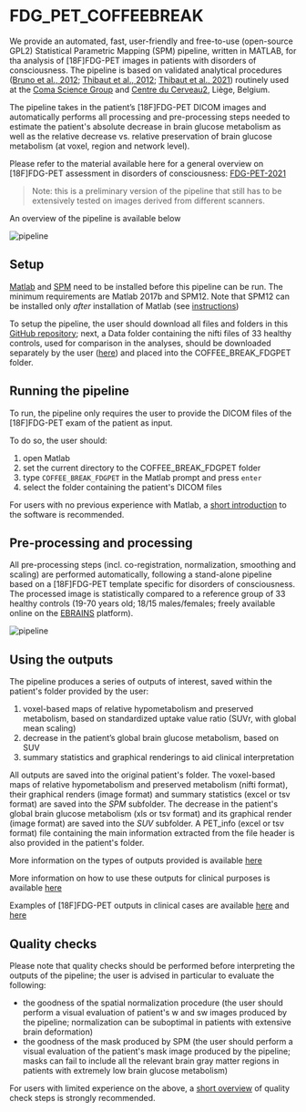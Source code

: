 # FDG\_PET\_COFFEEBREAK

We provide an automated, fast, user-friendly and free-to-use (open-source GPL2) Statistical Parametric Mapping (SPM) pipeline, written in MATLAB, for tha analysis of [18F]FDG-PET images in patients with disorders of consciousness. The pipeline is based on validated analytical procedures ([Bruno et al., 2012](https://pubmed.ncbi.nlm.nih.gov/22081100/); [Thibaut et al., 2012](https://pubmed.ncbi.nlm.nih.gov/22366927/); [Thibaut et al., 2021](https://pubmed.ncbi.nlm.nih.gov/33938027/)) routinely used at the [Coma Science Group](https://www.coma.uliege.be/) and [Centre du Cerveau2](https://www.chuliege.be/jcms/c2_18822094/fr/centre-du-cerveau/accueil), Liège, Belgium.

The pipeline takes in the patient’s [18F]FDG-PET DICOM images and automatically performs all processing and pre-processing steps needed to estimate the patient's absolute decrease in brain glucose metabolism as well as the relative decrease vs. relative preservation of brain glucose metabolism (at voxel, region and network level).

Please refer to the material available here for a general overview on [18F]FDG-PET assessment in disorders of consciousness: [FDG-PET-2021](https://indico.giga.uliege.be/e/FDG-PET-2021)

> Note: this is a preliminary version of the pipeline that still has to be extensively tested on images derived from different scanners.

An overview of the pipeline is available below 

![pipeline](https://github.com/tincala91/COFFEE_BREAK_FDGPET/blob/main/doc/consciousness_fdg_pipeline.png)



## Setup 

[Matlab](https://nl.mathworks.com/products/matlab.html?s_tid=hp_ff_p_matlab) and [SPM](https://www.fil.ion.ucl.ac.uk/spm/software/download/) need to be installed before this pipeline can be run. The minimum requirements are Matlab 2017b and SPM12. Note that SPM12 can be installed only *after* installation of Matlab (see [instructions](https://en.wikibooks.org/wiki/SPM/Installation_on_Windows))

To setup the pipeline, the user should download all files and folders in this [GitHub repository](https://github.com/GIGA-Consciousness/COFFEE_BREAK_FDGPET); next, a Data folder containing the nifti files of 33 healthy controls, used for comparison in the analyses, should be downloaded separately by the user ([here](https://search.kg.ebrains.eu/instances/Dataset/68a61eab-7ba9-47cf-be78-b9addd64bb2f)) and placed into the COFFEE_BREAK_FDGPET folder.



## Running the pipeline

To run, the pipeline only requires the user to provide the DICOM files of the [18F]FDG-PET exam of the patient as input. 

To do so, the user should:
1) open Matlab
2) set the current directory to the COFFEE_BREAK_FDGPET folder
2) type `COFFEE_BREAK_FDGPET` in the Matlab prompt and press `enter`
3) select the folder containing the patient's DICOM files

For users with no previous experience with Matlab, a [short introduction](https://www.youtube.com/watch?v=0T2a-lZhMsk) to the software is recommended.



## Pre-processing and processing

All pre-processing steps (incl. co-registration, normalization, smoothing and scaling) are performed automatically, following a stand-alone pipeline based on a [18F]FDG-PET template specific for disorders of consciousness. 
The processed image is statistically compared to a reference group of 33 healthy controls (19-70 years old; 18/15 males/females; freely available online on the [EBRAINS](https://search.kg.ebrains.eu/instances/Dataset/68a61eab-7ba9-47cf-be78-b9addd64bb2f) platform).

![pipeline](https://github.com/tincala91/COFFEE_BREAK_FDGPET/blob/main/doc/consciousness_fdg_pipeline_analysis.png)

## Using the outputs

The pipeline produces a series of outputs of interest, saved within the patient's folder provided by the user:
1) voxel-based maps of relative hypometabolism and preserved metabolism, based on standardized uptake value ratio (SUVr, with global mean scaling) 
2) decrease in the patient’s global brain glucose metabolism, based on SUV
3) summary statistics and graphical renderings to aid clinical interpretation 

All outputs are saved into the original patient's folder. 
The voxel-based maps of relative hypometabolism and preserved metabolism (nifti format), their graphical renders (image format) and summary statistics (excel or tsv format) are saved into the *SPM* subfolder.
The decrease in the patient's global brain glucose metabolism (xls or tsv format) and its graphical render (image format) are saved into the *SUV* subfolder.
A PET_info (excel or tsv format) file containing the main information extracted from the file header is also provided in the patient's folder.

More information on the types of outputs provided is available [here](https://www.youtube.com/watch?v=ncFcTxUuUK4&list=PLClpNB6uNhfHnBARU2MkRgASyM7M8WOGY&index=11)

More information on how to use these outputs for clinical purposes is available [here](https://www.youtube.com/watch?v=DENEYRvDaiA&list=PLClpNB6uNhfHnBARU2MkRgASyM7M8WOGY&index=12)

Examples of [18F]FDG-PET outputs in clinical cases are available [here](https://www.youtube.com/watch?v=CmX3zHdkI3A&list=PLClpNB6uNhfHnBARU2MkRgASyM7M8WOGY&index=13) and [here](https://www.youtube.com/watch?v=CmX3zHdkI3A&list=PLClpNB6uNhfHnBARU2MkRgASyM7M8WOGY&index=14)



## Quality checks

Please note that quality checks should be performed before interpreting the outputs of the pipeline; the user is advised in particular to evaluate the following: 
- the goodness of the spatial normalization procedure (the user should perform a visual evaluation of patient's w and sw images produced by the pipeline; normalization can be suboptimal in patients with extensive brain deformation)
- the goodness of the mask produced by SPM (the user should perform a visual evaluation of the patient's mask image produced by the pipeline; masks can fail to include all the relevant brain gray matter regions in patients with extremely low brain glucose metabolism)

For users with limited experience on the above, a [short overview](https://www.youtube.com/watch?v=UdRekc62ve0&list=PLClpNB6uNhfHnBARU2MkRgASyM7M8WOGY&index=10) of quality check steps is strongly recommended.

